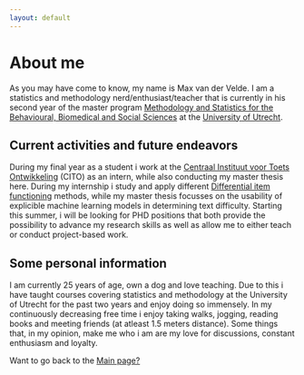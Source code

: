 ```yaml
---
layout: default
---
```



# About me
As you may have come to know, my name is Max van der Velde. I am a statistics and methodology nerd/enthusiast/teacher that is currently in his second year of the master program [Methodology and Statistics for the Behavioural, Biomedical and Social Sciences](https://www.uu.nl/masters/en/methodology-and-statistics-behavioural-biomedical-and-social-sciences) at the [University of Utrecht](https://www.uu.nl/). 

## Current activities and future endeavors 
During my final year as a student i work at the [Centraal Instituut voor Toets Ontwikkeling](https://www.cito.nl/) (CITO) as an intern, while also conducting my master thesis here. During my internship i study and apply different [Differential item functioning](https://link.springer.com/article/10.1007/s11336-014-9408-y) methods, while my master thesis focusses on the usability of explicible machine learning models in determining text difficulty. Starting this summer, i will be looking for PHD positions that both provide the possibility to advance my research skills as well as allow me to either teach or conduct project-based work. 

## Some personal information
I am currently 25 years of age, own a dog and love teaching. Due to this i have taught courses covering statistics and methodology at the University of Utrecht for the past two years and enjoy doing so immensely. In my continuously decreasing free time i enjoy taking walks, jogging, reading books and meeting friends (at atleast 1.5 meters distance). Some things that, in my opinion, make me who i am are my love for discussions, constant enthusiasm and loyalty.  




Want to go back to the [Main page?](https://maxvandervelde.github.io/)
